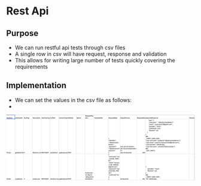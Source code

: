 # Rest Api

## Purpose

* We can run restful api tests through csv files
* A single row in csv will have request, response and validation
* This allows for writing large number of tests quickly covering the requirements

## Implementation

* We can set the values in the csv file as follows:
* 
![apiTestData/testCases/TestTestCases\_database.csv](../.gitbook/assets/image%20%2821%29.png)

